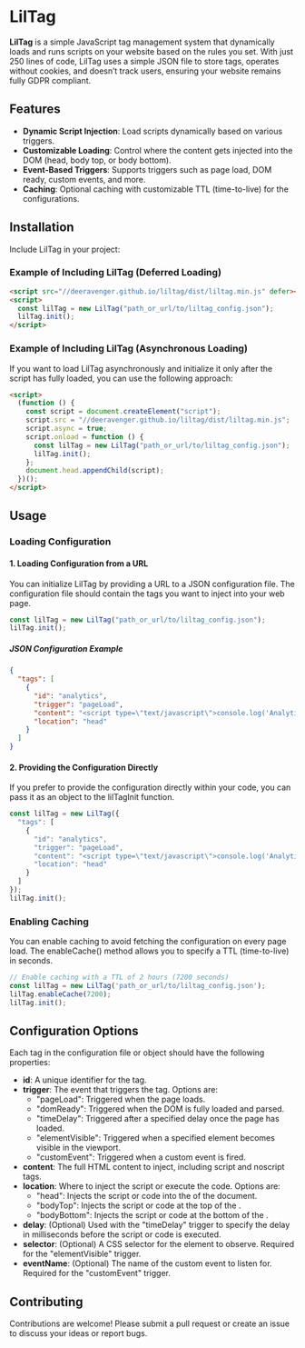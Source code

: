 # LilTag

**LilTag** is a simple JavaScript tag management system that dynamically loads and runs scripts on your website based
on the rules you set. With just 250 lines of code, LilTag uses a simple JSON file to store tags, operates without
cookies, and doesn’t track users, ensuring your website remains fully GDPR compliant.

## Features

- **Dynamic Script Injection**: Load scripts dynamically based on various triggers.
- **Customizable Loading**: Control where the content gets injected into the DOM (head, body top, or body bottom).
- **Event-Based Triggers**: Supports triggers such as page load, DOM ready, custom events, and more.
- **Caching**: Optional caching with customizable TTL (time-to-live) for the configurations.


## Installation

Include LilTag in your project:

### Example of Including LilTag (Deferred Loading)

```html
<script src="//deeravenger.github.io/liltag/dist/liltag.min.js" defer></script>
<script>
  const lilTag = new LilTag("path_or_url/to/liltag_config.json");
  lilTag.init();
</script>
```

### Example of Including LilTag (Asynchronous Loading)
If you want to load LilTag asynchronously and initialize it only after the script has fully loaded, you can use the following approach:

```html
<script>
  (function () {
    const script = document.createElement("script");
    script.src = "//deeravenger.github.io/liltag/dist/liltag.min.js";
    script.async = true;
    script.onload = function () {
      const lilTag = new LilTag("path_or_url/to/liltag_config.json");
      lilTag.init();
    };
    document.head.appendChild(script);
  })();
</script>
```

## Usage

### Loading Configuration

#### 1. Loading Configuration from a URL
You can initialize LilTag by providing a URL to a JSON configuration file. The configuration file should contain the tags you want to inject into your web page.

```javascript
const lilTag = new LilTag("path_or_url/to/liltag_config.json");
lilTag.init();
```

##### JSON Configuration Example
```json
{
  "tags": [
    {
      "id": "analytics",
      "trigger": "pageLoad",
      "content": "<script type=\"text/javascript\">console.log('Analytics script loaded.');</script>",
      "location": "head"
    }
  ]
}
```

#### 2. Providing the Configuration Directly
If you prefer to provide the configuration directly within your code, you can pass it as an object to the lilTagInit function.

```javascript
const lilTag = new LilTag({
  "tags": [
    {
      "id": "analytics",
      "trigger": "pageLoad",
      "content": "<script type=\"text/javascript\">console.log('Analytics script loaded.');</script>",
      "location": "head"
    }
  ]
});
lilTag.init();
```

### Enabling Caching

You can enable caching to avoid fetching the configuration on every page load. The enableCache() method allows you to specify a TTL (time-to-live) in seconds.
    
```javascript 
// Enable caching with a TTL of 2 hours (7200 seconds)
const lilTag = new LilTag('path_or_url/to/liltag_config.json');
lilTag.enableCache(7200);
lilTag.init();
```

## Configuration Options
Each tag in the configuration file or object should have the following properties:

- **id**: A unique identifier for the tag.
- **trigger**: The event that triggers the tag. Options are:
  - "pageLoad": Triggered when the page loads.
  - "domReady": Triggered when the DOM is fully loaded and parsed.
  - "timeDelay": Triggered after a specified delay once the page has loaded.
  - "elementVisible": Triggered when a specified element becomes visible in the viewport.
  - "customEvent": Triggered when a custom event is fired.
- **content**: The full HTML content to inject, including script and noscript tags.
- **location**: Where to inject the script or execute the code. Options are:
  - "head": Injects the script or code into the <head> of the document.
  - "bodyTop": Injects the script or code at the top of the <body>.
  - "bodyBottom": Injects the script or code at the bottom of the <body>.
- **delay**: (Optional) Used with the "timeDelay" trigger to specify the delay in milliseconds before the script or code is executed.
- **selector**: (Optional) A CSS selector for the element to observe. Required for the "elementVisible" trigger.
- **eventName**: (Optional) The name of the custom event to listen for. Required for the "customEvent" trigger.

## Contributing

Contributions are welcome! Please submit a pull request or create an issue to discuss your ideas or report bugs.
